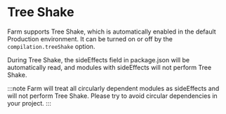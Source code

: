 # Tree Shake
Farm supports Tree Shake, which is automatically enabled in the default Production environment. It can be turned on or off by the `compilation.treeShake` option.

During Tree Shake, the sideEffects field in package.json will be automatically read, and modules with sideEffects will not perform Tree Shake.

:::note
Farm will treat all circularly dependent modules as sideEffects and will not perform Tree Shake. Please try to avoid circular dependencies in your project.
:::